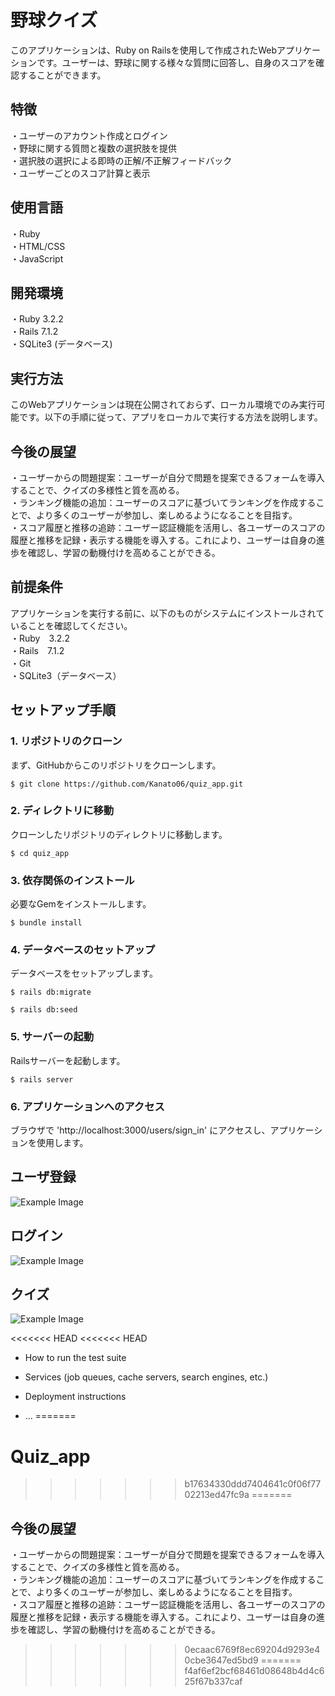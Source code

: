 # 野球クイズ

このアプリケーションは、Ruby on Railsを使用して作成されたWebアプリケーションです。ユーザーは、野球に関する様々な質問に回答し、自身のスコアを確認することができます。

## 特徴  
・ユーザーのアカウント作成とログイン  
・野球に関する質問と複数の選択肢を提供  
・選択肢の選択による即時の正解/不正解フィードバック  
・ユーザーごとのスコア計算と表示  
  
## 使用言語  
・Ruby  
・HTML/CSS  
・JavaScript  
  
## 開発環境    
・Ruby 3.2.2  
・Rails 7.1.2  
・SQLite3 (データベース)  
  
## 実行方法  
このWebアプリケーションは現在公開されておらず、ローカル環境でのみ実行可能です。以下の手順に従って、アプリをローカルで実行する方法を説明します。  

## 今後の展望  
・ユーザーからの問題提案：ユーザーが自分で問題を提案できるフォームを導入することで、クイズの多様性と質を高める。  
・ランキング機能の追加：ユーザーのスコアに基づいてランキングを作成することで、より多くのユーザーが参加し、楽しめるようになることを目指す。  
・スコア履歴と推移の追跡：ユーザー認証機能を活用し、各ユーザーのスコアの履歴と推移を記録・表示する機能を導入する。これにより、ユーザーは自身の進歩を確認し、学習の動機付けを高めることができる。  
  
## 前提条件    
アプリケーションを実行する前に、以下のものがシステムにインストールされていることを確認してください。  
・Ruby　3.2.2  
・Rails　7.1.2  
・Git  
・SQLite3（データベース）  
  
## セットアップ手順  
### 1. リポジトリのクローン  
まず、GitHubからこのリポジトリをクローンします。  
```
$ git clone https://github.com/Kanato06/quiz_app.git
```
  
### 2. ディレクトリに移動  
クローンしたリポジトリのディレクトリに移動します。  
```
$ cd quiz_app
```

### 3. 依存関係のインストール  
必要なGemをインストールします。
```
$ bundle install
```

### 4. データベースのセットアップ  
データベースをセットアップします。
```
$ rails db:migrate
```
```
$ rails db:seed
```

### 5. サーバーの起動  
Railsサーバーを起動します。
```
$ rails server
```

### 6. アプリケーションへのアクセス  
ブラウザで 'http://localhost:3000/users/sign_in' にアクセスし、アプリケーションを使用します。
  
## ユーザ登録  
  
![Example Image](images/registrations_screenshot.png)
  
## ログイン  
  
![Example Image](images/login_screenshot.png)

## クイズ
  
![Example Image](images/screenshot.png)

<<<<<<< HEAD
<<<<<<< HEAD
* How to run the test suite

* Services (job queues, cache servers, search engines, etc.)

* Deployment instructions

* ...
=======
# Quiz_app
>>>>>>> b17634330ddd7404641c0f06f7702213ed47fc9a
=======
## 今後の展望  
・ユーザーからの問題提案：ユーザーが自分で問題を提案できるフォームを導入することで、クイズの多様性と質を高める。  
・ランキング機能の追加：ユーザーのスコアに基づいてランキングを作成することで、より多くのユーザーが参加し、楽しめるようになることを目指す。  
・スコア履歴と推移の追跡：ユーザー認証機能を活用し、各ユーザーのスコアの履歴と推移を記録・表示する機能を導入する。これにより、ユーザーは自身の進歩を確認し、学習の動機付けを高めることができる。  
>>>>>>> 0ecaac6769f8ec69204d9293e40cbe3647ed5bd9
=======
>>>>>>> f4af6ef2bcf68461d08648b4d4c625f67b337caf
